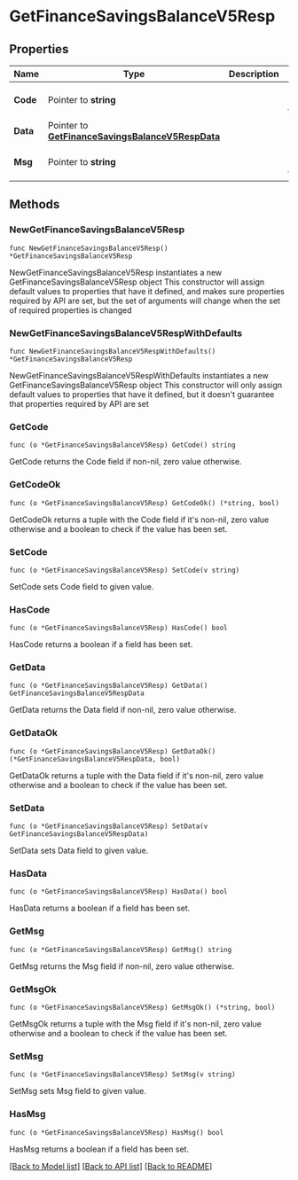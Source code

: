 # GetFinanceSavingsBalanceV5Resp

## Properties

Name | Type | Description | Notes
------------ | ------------- | ------------- | -------------
**Code** | Pointer to **string** |  | [optional] [default to ""]
**Data** | Pointer to [**GetFinanceSavingsBalanceV5RespData**](GetFinanceSavingsBalanceV5RespData.md) |  | [optional] 
**Msg** | Pointer to **string** |  | [optional] [default to ""]

## Methods

### NewGetFinanceSavingsBalanceV5Resp

`func NewGetFinanceSavingsBalanceV5Resp() *GetFinanceSavingsBalanceV5Resp`

NewGetFinanceSavingsBalanceV5Resp instantiates a new GetFinanceSavingsBalanceV5Resp object
This constructor will assign default values to properties that have it defined,
and makes sure properties required by API are set, but the set of arguments
will change when the set of required properties is changed

### NewGetFinanceSavingsBalanceV5RespWithDefaults

`func NewGetFinanceSavingsBalanceV5RespWithDefaults() *GetFinanceSavingsBalanceV5Resp`

NewGetFinanceSavingsBalanceV5RespWithDefaults instantiates a new GetFinanceSavingsBalanceV5Resp object
This constructor will only assign default values to properties that have it defined,
but it doesn't guarantee that properties required by API are set

### GetCode

`func (o *GetFinanceSavingsBalanceV5Resp) GetCode() string`

GetCode returns the Code field if non-nil, zero value otherwise.

### GetCodeOk

`func (o *GetFinanceSavingsBalanceV5Resp) GetCodeOk() (*string, bool)`

GetCodeOk returns a tuple with the Code field if it's non-nil, zero value otherwise
and a boolean to check if the value has been set.

### SetCode

`func (o *GetFinanceSavingsBalanceV5Resp) SetCode(v string)`

SetCode sets Code field to given value.

### HasCode

`func (o *GetFinanceSavingsBalanceV5Resp) HasCode() bool`

HasCode returns a boolean if a field has been set.

### GetData

`func (o *GetFinanceSavingsBalanceV5Resp) GetData() GetFinanceSavingsBalanceV5RespData`

GetData returns the Data field if non-nil, zero value otherwise.

### GetDataOk

`func (o *GetFinanceSavingsBalanceV5Resp) GetDataOk() (*GetFinanceSavingsBalanceV5RespData, bool)`

GetDataOk returns a tuple with the Data field if it's non-nil, zero value otherwise
and a boolean to check if the value has been set.

### SetData

`func (o *GetFinanceSavingsBalanceV5Resp) SetData(v GetFinanceSavingsBalanceV5RespData)`

SetData sets Data field to given value.

### HasData

`func (o *GetFinanceSavingsBalanceV5Resp) HasData() bool`

HasData returns a boolean if a field has been set.

### GetMsg

`func (o *GetFinanceSavingsBalanceV5Resp) GetMsg() string`

GetMsg returns the Msg field if non-nil, zero value otherwise.

### GetMsgOk

`func (o *GetFinanceSavingsBalanceV5Resp) GetMsgOk() (*string, bool)`

GetMsgOk returns a tuple with the Msg field if it's non-nil, zero value otherwise
and a boolean to check if the value has been set.

### SetMsg

`func (o *GetFinanceSavingsBalanceV5Resp) SetMsg(v string)`

SetMsg sets Msg field to given value.

### HasMsg

`func (o *GetFinanceSavingsBalanceV5Resp) HasMsg() bool`

HasMsg returns a boolean if a field has been set.


[[Back to Model list]](../README.md#documentation-for-models) [[Back to API list]](../README.md#documentation-for-api-endpoints) [[Back to README]](../README.md)


